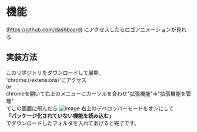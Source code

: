# 機能
(https://github.com/dashboard)  にアクセスしたらロゴアニメーションが見れる
## 実装方法
このリポジトリをダウンロードして展開,  
'chrome://extensions/'にアクセス  
or  
chromeを開いて右上のメニューにカーソルを合わせ"拡張機能"=>"拡張機能を管理"  
でこの画面に飛んだら
![image](https://github.com/ShiromaYasuyuki/popupchrome/assets/137591287/51cf0e60-a797-4fd8-b680-f331c2f39250)
右上のデベロッパーモードをオンにして  
**「パッケージ化されていない機能を読み込む」**  
でダウンロードしたフォルダを入れてあげると完了です。
